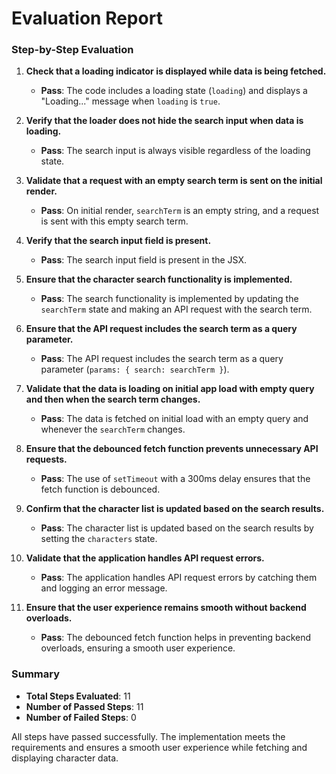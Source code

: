 # Evaluation Report

### Step-by-Step Evaluation

1. **Check that a loading indicator is displayed while data is being fetched.**
   - **Pass**: The code includes a loading state (`loading`) and displays a "Loading..." message when `loading` is `true`.

2. **Verify that the loader does not hide the search input when data is loading.**
   - **Pass**: The search input is always visible regardless of the loading state.

3. **Validate that a request with an empty search term is sent on the initial render.**
   - **Pass**: On initial render, `searchTerm` is an empty string, and a request is sent with this empty search term.

4. **Verify that the search input field is present.**
   - **Pass**: The search input field is present in the JSX.

5. **Ensure that the character search functionality is implemented.**
   - **Pass**: The search functionality is implemented by updating the `searchTerm` state and making an API request with the search term.

6. **Ensure that the API request includes the search term as a query parameter.**
   - **Pass**: The API request includes the search term as a query parameter (`params: { search: searchTerm }`).

7. **Validate that the data is loading on initial app load with empty query and then when the search term changes.**
   - **Pass**: The data is fetched on initial load with an empty query and whenever the `searchTerm` changes.

8. **Ensure that the debounced fetch function prevents unnecessary API requests.**
   - **Pass**: The use of `setTimeout` with a 300ms delay ensures that the fetch function is debounced.

9. **Confirm that the character list is updated based on the search results.**
   - **Pass**: The character list is updated based on the search results by setting the `characters` state.

10. **Validate that the application handles API request errors.**
    - **Pass**: The application handles API request errors by catching them and logging an error message.

11. **Ensure that the user experience remains smooth without backend overloads.**
    - **Pass**: The debounced fetch function helps in preventing backend overloads, ensuring a smooth user experience.

### Summary

- **Total Steps Evaluated**: 11
- **Number of Passed Steps**: 11
- **Number of Failed Steps**: 0

All steps have passed successfully. The implementation meets the requirements and ensures a smooth user experience while fetching and displaying character data.